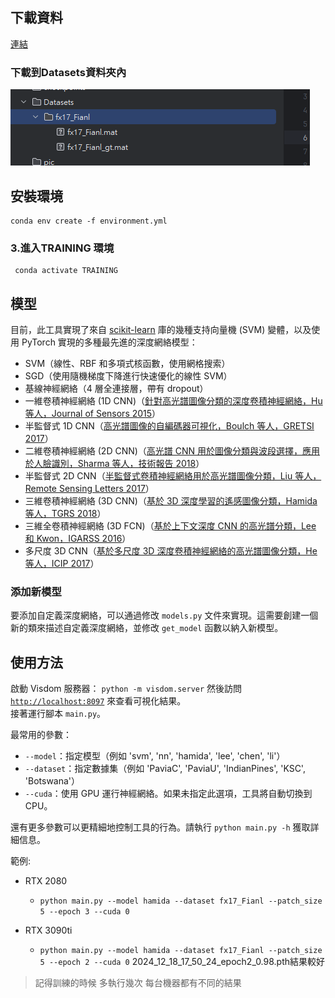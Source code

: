 

## 下載資料
[連結](https://drive.google.com/drive/folders/1ItmLacDowaWgg9jxWqMO5reXfzAPLLJn?usp=sharing)
### 下載到Datasets資料夾內
![img.png](./pic/dataset.png)
## 安裝環境
   ```shell
   conda env create -f environment.yml
   ```
### 3.進入TRAINING 環境
 ```shell
  conda activate TRAINING
 ```

## 模型

目前，此工具實現了來自 [scikit-learn](http://scikit-learn.org/stable/) 庫的幾種支持向量機 (SVM) 變體，以及使用 PyTorch 實現的多種最先進的深度網絡模型：
  * SVM（線性、RBF 和多項式核函數，使用網格搜索）
  * SGD（使用隨機梯度下降進行快速優化的線性 SVM）
  * 基線神經網絡（4 層全連接層，帶有 dropout）
  * 一維卷積神經網絡 (1D CNN)（[針對高光譜圖像分類的深度卷積神經網絡，Hu 等人，Journal of Sensors 2015](https://www.hindawi.com/journals/js/2015/258619/)）
  * 半監督式 1D CNN（[高光譜圖像的自編碼器可視化，Boulch 等人，GRETSI 2017](https://delta-onera.github.io/publication/2017-GRETSI)）
  * 二維卷積神經網絡 (2D CNN)（[高光譜 CNN 用於圖像分類與波段選擇，應用於人臉識別，Sharma 等人，技術報告 2018](https://lirias.kuleuven.be/bitstream/123456789/566754/1/4166_final.pdf)）
  * 半監督式 2D CNN（[半監督式卷積神經網絡用於高光譜圖像分類，Liu 等人，Remote Sensing Letters 2017](https://www.tandfonline.com/doi/abs/10.1080/2150704X.2017.1331053)）
  * 三維卷積神經網絡 (3D CNN)（[基於 3D 深度學習的遙感圖像分類，Hamida 等人，TGRS 2018](https://ieeexplore.ieee.org/stamp/stamp.jsp?arnumber=8344565)）
  * 三維全卷積神經網絡 (3D FCN)（[基於上下文深度 CNN 的高光譜分類，Lee 和 Kwon，IGARSS 2016](https://arxiv.org/abs/1604.03519)）
  * 多尺度 3D CNN（[基於多尺度 3D 深度卷積神經網絡的高光譜圖像分類，He 等人，ICIP 2017](https://ieeexplore.ieee.org/document/8297014/)）

### 添加新模型

要添加自定義深度網絡，可以通過修改 `models.py` 文件來實現。這需要創建一個新的類來描述自定義深度網絡，並修改 `get_model` 函數以納入新模型。

## 使用方法

啟動 Visdom 服務器：
`python -m visdom.server`
然後訪問 [`http://localhost:8097`](http://localhost:8097) 來查看可視化結果。  
接著運行腳本 `main.py`。

最常用的參數：
  * `--model`：指定模型（例如 'svm', 'nn', 'hamida', 'lee', 'chen', 'li'）
  * `--dataset`：指定數據集（例如 'PaviaC', 'PaviaU', 'IndianPines', 'KSC', 'Botswana'）
  * `--cuda`：使用 GPU 運行神經網絡。如果未指定此選項，工具將自動切換到 CPU。

還有更多參數可以更精細地控制工具的行為。請執行 `python main.py -h` 獲取詳細信息。

範例:

* RTX 2080
  * `python main.py --model hamida --dataset fx17_Fianl --patch_size 5 --epoch 3 --cuda 0`

* RTX 3090ti
  * `python main.py --model hamida --dataset fx17_Fianl --patch_size 5 --epoch 2 --cuda 0`
    2024_12_18_17_50_24_epoch2_0.98.pth結果較好

>記得訓練的時候 多執行幾次 每台機器都有不同的結果